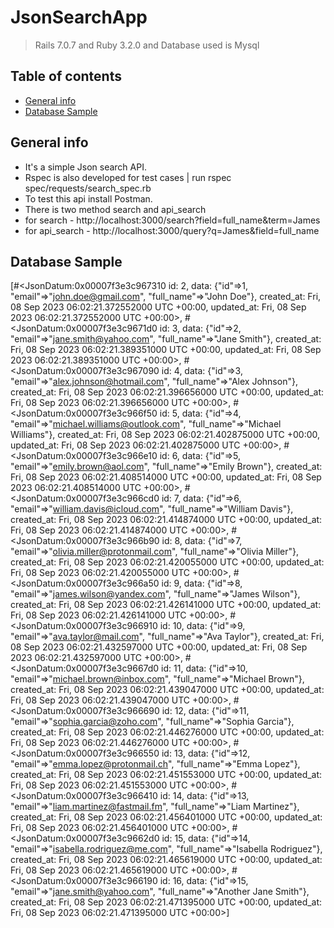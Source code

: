 ﻿# JsonSearchApp

>  Rails 7.0.7 and Ruby 3.2.0 and Database used is Mysql

## Table of contents
* [General info](#general-info)
* [Database Sample](#database-sample)

## General info
* It's a simple Json search API. 
* Rspec is also developed for test cases | run rspec spec/requests/search_spec.rb
* To test this api install Postman.
* There is two method search and api_search
* for search - http://localhost:3000/search?field=full_name&term=James
* for api_search - http://localhost:3000/query?q=James&field=full_name

## Database Sample
[#<JsonDatum:0x00007f3e3c967310
id: 2,
data: {"id"=>1, "email"=>"john.doe@gmail.com", "full_name"=>"John Doe"},
created_at: Fri, 08 Sep 2023 06:02:21.372552000 UTC +00:00,
updated_at: Fri, 08 Sep 2023 06:02:21.372552000 UTC +00:00>,
#<JsonDatum:0x00007f3e3c9671d0
id: 3,
data: {"id"=>2, "email"=>"jane.smith@yahoo.com", "full_name"=>"Jane Smith"},
created_at: Fri, 08 Sep 2023 06:02:21.389351000 UTC +00:00,
updated_at: Fri, 08 Sep 2023 06:02:21.389351000 UTC +00:00>,
#<JsonDatum:0x00007f3e3c967090
id: 4,
data: {"id"=>3, "email"=>"alex.johnson@hotmail.com", "full_name"=>"Alex Johnson"},
created_at: Fri, 08 Sep 2023 06:02:21.396656000 UTC +00:00,
updated_at: Fri, 08 Sep 2023 06:02:21.396656000 UTC +00:00>,
#<JsonDatum:0x00007f3e3c966f50
id: 5,
data: {"id"=>4, "email"=>"michael.williams@outlook.com", "full_name"=>"Michael Williams"},
created_at: Fri, 08 Sep 2023 06:02:21.402875000 UTC +00:00,
updated_at: Fri, 08 Sep 2023 06:02:21.402875000 UTC +00:00>,
#<JsonDatum:0x00007f3e3c966e10
id: 6,
data: {"id"=>5, "email"=>"emily.brown@aol.com", "full_name"=>"Emily Brown"},
created_at: Fri, 08 Sep 2023 06:02:21.408514000 UTC +00:00,
updated_at: Fri, 08 Sep 2023 06:02:21.408514000 UTC +00:00>,
#<JsonDatum:0x00007f3e3c966cd0
id: 7,
data: {"id"=>6, "email"=>"william.davis@icloud.com", "full_name"=>"William Davis"},
created_at: Fri, 08 Sep 2023 06:02:21.414874000 UTC +00:00,
updated_at: Fri, 08 Sep 2023 06:02:21.414874000 UTC +00:00>,
#<JsonDatum:0x00007f3e3c966b90
id: 8,
data: {"id"=>7, "email"=>"olivia.miller@protonmail.com", "full_name"=>"Olivia Miller"},
created_at: Fri, 08 Sep 2023 06:02:21.420055000 UTC +00:00,
updated_at: Fri, 08 Sep 2023 06:02:21.420055000 UTC +00:00>,
#<JsonDatum:0x00007f3e3c966a50
id: 9,
data: {"id"=>8, "email"=>"james.wilson@yandex.com", "full_name"=>"James Wilson"},
created_at: Fri, 08 Sep 2023 06:02:21.426141000 UTC +00:00,
updated_at: Fri, 08 Sep 2023 06:02:21.426141000 UTC +00:00>,
#<JsonDatum:0x00007f3e3c966910
id: 10,
data: {"id"=>9, "email"=>"ava.taylor@mail.com", "full_name"=>"Ava Taylor"},
created_at: Fri, 08 Sep 2023 06:02:21.432597000 UTC +00:00,
updated_at: Fri, 08 Sep 2023 06:02:21.432597000 UTC +00:00>,
#<JsonDatum:0x00007f3e3c9667d0
id: 11,
data: {"id"=>10, "email"=>"michael.brown@inbox.com", "full_name"=>"Michael Brown"},
created_at: Fri, 08 Sep 2023 06:02:21.439047000 UTC +00:00,
updated_at: Fri, 08 Sep 2023 06:02:21.439047000 UTC +00:00>,
#<JsonDatum:0x00007f3e3c966690
id: 12,
data: {"id"=>11, "email"=>"sophia.garcia@zoho.com", "full_name"=>"Sophia Garcia"},
created_at: Fri, 08 Sep 2023 06:02:21.446276000 UTC +00:00,
updated_at: Fri, 08 Sep 2023 06:02:21.446276000 UTC +00:00>,
#<JsonDatum:0x00007f3e3c966550
id: 13,
data: {"id"=>12, "email"=>"emma.lopez@protonmail.ch", "full_name"=>"Emma Lopez"},
created_at: Fri, 08 Sep 2023 06:02:21.451553000 UTC +00:00,
updated_at: Fri, 08 Sep 2023 06:02:21.451553000 UTC +00:00>,
#<JsonDatum:0x00007f3e3c966410
id: 14,
data: {"id"=>13, "email"=>"liam.martinez@fastmail.fm", "full_name"=>"Liam Martinez"},
created_at: Fri, 08 Sep 2023 06:02:21.456401000 UTC +00:00,
updated_at: Fri, 08 Sep 2023 06:02:21.456401000 UTC +00:00>,
#<JsonDatum:0x00007f3e3c9662d0
id: 15,
data: {"id"=>14, "email"=>"isabella.rodriguez@me.com", "full_name"=>"Isabella Rodriguez"},
created_at: Fri, 08 Sep 2023 06:02:21.465619000 UTC +00:00,
updated_at: Fri, 08 Sep 2023 06:02:21.465619000 UTC +00:00>,
#<JsonDatum:0x00007f3e3c966190
id: 16,
data: {"id"=>15, "email"=>"jane.smith@yahoo.com", "full_name"=>"Another Jane Smith"},
created_at: Fri, 08 Sep 2023 06:02:21.471395000 UTC +00:00,
updated_at: Fri, 08 Sep 2023 06:02:21.471395000 UTC +00:00>] 
